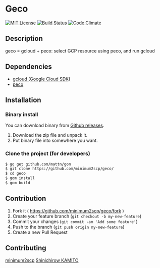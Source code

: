 # Geco

[![MIT License](http://img.shields.io/badge/license-MIT-blue.svg?style=flat)](LICENSE.txt)
[![Build Status](https://travis-ci.org/minimum2scp/geco.svg)](https://travis-ci.org/minimum2scp/geco)
[![Code Climate](https://codeclimate.com/github/minimum2scp/geco/badges/gpa.svg)](https://codeclimate.com/github/minimum2scp/geco)

## Description
 
geco = gcloud + peco: select GCP resource using peco, and run gcloud

## Dependencies

 * [gcloud (Google Cloud SDK)](https://cloud.google.com/sdk/)
 * [peco](https://github.com/peco/peco)

## Installation

### Binary install

You can download binary from [Github releases](https://github.com/minimum2scp/geco/releases).

1. Download the zip file and unpack it.
2. Put binary file into somewhere you want.

### Clone the project (for developers)

```bash
$ go get github.com/mattn/gom
$ git clone https://github.com/minimum2scp/geco/
$ cd geco
$ gom install
$ gom build
```

## Contribution

1. Fork it ( https://github.com/minimum2scp/geco/fork )
2. Create your feature branch (`git checkout -b my-new-feature`)
3. Commit your changes (`git commit -am 'Add some feature'`)
4. Push to the branch (`git push origin my-new-feature`)
5. Create a new Pull Request

## Contributing

[minimum2scp](https://github.com/minimum2scp)
[Shinichirow KAMITO](https://github.com/kamito)

